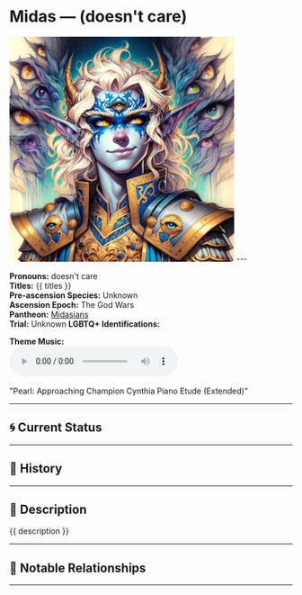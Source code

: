 # Midas — (doesn't care)

<!-- Optional -->
<img src="Midas.jpg" alt="Midas" width="400" />
---

**Pronouns:** doesn't care  
**Titles:** {{ titles }}  
**Pre-ascension Species:** Unknown  
**Ascension Epoch:** The God Wars  
**Pantheon:** [Midasians](../../pantheons/Midasians)  
**Trial:** Unknown
**LGBTQ+ Identifications:**   


**Theme Music:**  
<audio controls>
  <source src="Midas | Pearl: Approaching Champion Cynthia Piano Etude (Extended).mp4" type="audio/mpeg">
  Your browser does not support the audio element.
</audio>

"Pearl: Approaching Champion Cynthia Piano Etude (Extended)"

---

## 🌀 Current Status


---

## 📜 History


---

## 🧠 Description
{{ description }}

---

## 🧩 Notable Relationships

---
